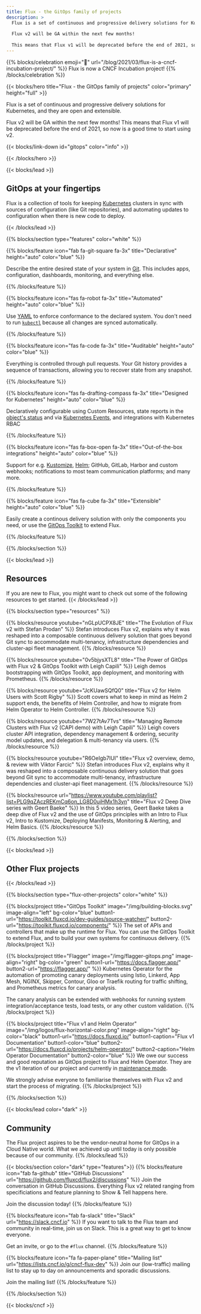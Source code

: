 ```yaml
---
title: Flux - the GitOps family of projects
description: > 
  Flux is a set of continuous and progressive delivery solutions for Kubernetes, and they are open and extensible. 
  
  Flux v2 will be GA within the next few months! 
  
  This means that Flux v1 will be deprecated before the end of 2021, so now is a good time to start using v2.
---
```

{{% blocks/celebration emoji="🎉" url="/blog/2021/03/flux-is-a-cncf-incubation-project/" %}}
Flux is now a CNCF Incubation project!
{{% /blocks/celebration %}}

{{< blocks/hero title="Flux - the GitOps family of projects" color="primary" height="full" >}}

Flux is a set of continuous and progressive delivery solutions for Kubernetes, and they are open and extensible.

Flux v2 will be GA within the next few months! This means that Flux v1 will be deprecated before the end of 2021, so now is a good time to start using v2.

<div class="mx-auto mt-5">
  {{< blocks/link-down id="gitops" color="info" >}}
</div>

{{< /blocks/hero >}}

<!-- features  -->

{{< blocks/lead >}}

<h2 id='gitops'>GitOps at your fingertips</h2>

Flux is a collection of tools for keeping [Kubernetes](https://kubernetes.io/) clusters in sync with sources of configuration (like Git repositories), and automating updates to configuration when there is new code to deploy.

{{< /blocks/lead >}}


{{% blocks/section type="features" color="white" %}}

{{% blocks/feature icon="fab fa-git-square fa-3x" title="Declarative" height="auto" color="blue" %}}

Describe the entire desired state of your system in [Git](https://git-scm.com). This includes apps, configuration,
dashboards, monitoring, and everything else.

{{% /blocks/feature %}}

{{% blocks/feature icon="fas fa-robot fa-3x" title="Automated" height="auto" color="blue" %}}

  Use [YAML](https://yaml.org) to enforce conformance to the declared system. You don't need to run
  [`kubectl`](https://kubectl.docs.kubernetes.io/) because all changes are synced automatically.

{{% /blocks/feature %}}

{{% blocks/feature icon="fas fa-code fa-3x" title="Auditable" height="auto" color="blue" %}}

  Everything is controlled through pull requests. Your Git history provides a sequence of transactions, allowing you to
  recover state from any snapshot.

{{% /blocks/feature %}}

{{% blocks/feature icon="fas fa-drafting-compass fa-3x" title="Designed for Kubernetes" height="auto" color="blue" %}}

  Declaratively configurable using Custom Resources, state reports in the
  [object's status](https://kubernetes.io/docs/concepts/overview/working-with-objects/kubernetes-objects/#object-spec-and-status)
  and via [Kubernetes Events](https://kubernetes.io/docs/tasks/debug-application-cluster/debug-application-introspection/),
  and integrations with Kubernetes RBAC

{{% /blocks/feature %}}

{{% blocks/feature icon="fas fa-box-open fa-3x" title="Out-of-the-box integrations" height="auto" color="blue" %}}

Support for e.g. [Kustomize](https://kustomize.io), [Helm](https://helm.sh); GitHub, GitLab, Harbor and custom
webhooks; notifications to most team communication platforms; and many more.

{{% /blocks/feature %}}

{{% blocks/feature icon="fas fa-cube fa-3x" title="Extensible" height="auto" color="blue" %}}

Easily create a continous delivery solution with only the components you need, or use the [GitOps Toolkit](#gitops-toolkit)
to extend Flux.

{{% /blocks/feature %}}

{{% /blocks/section %}}

<!-- RESOURCES HERE -->

{{< blocks/lead >}}

<h2 class="resources-label">Resources</h2>

If you are new to Flux, you might want to check out some of the following resources to get started.
{{< /blocks/lead >}}

{{% blocks/section type="resources" %}}

{{% blocks/resource
  youtube="nGLpUCPX8JE"
  title="The Evolution of Flux v2 with Stefan Prodan" %}}
Stefan introduces Flux v2, explains why it was reshaped into a composable continuous delivery solution that goes beyond Git sync to accommodate multi-tenancy, infrastructure dependencies and cluster-api fleet management.
{{% /blocks/resource %}}

{{% blocks/resource
  youtube="0v5bjysXTL8"
  title="The Power of GitOps with Flux v2 & GitOps Toolkit with Leigh Capili" %}}
Leigh demos bootstrapping with GitOps Toolkit, app deployment, and monitoring with Prometheus.
{{% /blocks/resource %}}

{{% blocks/resource
  youtube="JcKUawSQfQ0"
  title="Flux v2 for Helm Users with Scott Rigby" %}}
Scott covers what to keep in mind as Helm 2 support ends, the benefits of Helm Controller, and how to migrate from Helm Operator to Helm Controller.
{{% /blocks/resource %}}

{{% blocks/resource
  youtube="7W27tAv7Tvs"
  title="Managing Remote Clusters with Flux v2 (CAPI demo) with Leigh Capili" %}}
Leigh covers cluster API integration, dependency management & ordering, security model updates, and delegation & multi-tenancy via users.
{{% /blocks/resource %}}

{{% blocks/resource
  youtube="R6OeIgb7lUI"
  title="Flux v2 overview, demo, & review with Viktor Farcic" %}}
Stefan introduces Flux v2, explains why it was reshaped into a composable continuous delivery solution that goes beyond Git sync to accommodate multi-tenancy, infrastructure dependencies and cluster-api fleet management.
{{% /blocks/resource %}}

{{% blocks/resource
  url="https://www.youtube.com/playlist?list=PLG9qZAczREKmCq6on_LG8D0uiHMx1h3yn"
  title="Flux v2 Deep Dive series with Geert Baeke" %}}
In this 5 video series, Geert Baeke takes a deep dive of Flux v2 and the use of GitOps principles with an Intro to Flux v2, Intro to Kustomize, Deploying Manifests, Monitoring & Alerting, and Helm Basics.
{{% /blocks/resource %}}

{{% /blocks/section %}}

<!-- OTHER FLUX PROJECTS -->

{{< blocks/lead >}}

<h2>Other Flux projects</h2>

{{< /blocks/lead >}}

{{% blocks/section type="flux-other-projects" color="white" %}}

{{% blocks/project title="GitOps Toolkit"
  image="/img/building-blocks.svg" image-align="left" bg-color="blue"
  button1-url="https://toolkit.fluxcd.io/dev-guides/source-watcher/"
  button2-url="https://toolkit.fluxcd.io/components/" %}}
The set of APIs and controllers that make up the runtime for Flux. You can use the GitOps Toolkit to extend Flux, and to build your own systems for continuous delivery.
{{% /blocks/project %}}

{{% blocks/project title="Flagger"
  image="/img/flagger-gitops.png" image-align="right" bg-color="green"
  button1-url="https://docs.flagger.app/"
  button2-url="https://flagger.app/" %}}
Kubernetes Operator for the automation of promoting canary deployments using Istio, Linkerd, App Mesh, NGINX, Skipper, Contour, Gloo or Traefik routing for traffic shifting, and Prometheus metrics for canary analysis.

The canary analysis can be extended with webhooks for running system integration/acceptance tests, load tests, or any other custom validation.
{{% /blocks/project %}}

{{% blocks/project title="Flux v1 and Helm Operator"
  image="/img/logos/flux-horizontal-color.png" image-align="right" bg-color="black"
  button1-url="https://docs.fluxcd.io/" button1-caption="Flux v1 Documentation" button1-color="blue"
  button2-url="https://docs.fluxcd.io/projects/helm-operator/" button2-caption="Helm Operator Documentation" button2-color="blue" %}}
We owe our success and good reputation as GitOps project to Flux and Helm Operator. They are the v1 iteration of our project and currently in [maintenance mode](https://github.com/fluxcd/flux/issues/3320).

We strongly advise everyone to familiarise themselves with Flux v2 and start the process of migrating.
{{% /blocks/project %}}

{{% /blocks/section %}}


<!-- Community -->

{{< blocks/lead color="dark" >}}

<h2>Community</h2>

The Flux project aspires to be the vendor-neutral home for GitOps in a Cloud Native world.
What we achieved up until today is only possible because of our community.
{{% /blocks/lead %}}

{{< blocks/section color="dark" type="features">}}
{{% blocks/feature icon="fab fa-github" title="GitHub Discussions" url="https://github.com/fluxcd/flux2/discussions" %}}
Join the conversation in GitHub Discussions. Everything Flux v2 related ranging from specificiations and feature planning to Show & Tell happens here.

Join the discussion today!
{{% /blocks/feature %}}


{{% blocks/feature icon="fab fa-slack" title="Slack" url="https://slack.cncf.io" %}}
If you want to talk to the Flux team and community in real-time, join us on Slack. This is a great way to get to know everyone.

Get an invite, or go to the `#flux` channel.
{{% /blocks/feature %}}


{{% blocks/feature icon="fa fa-paper-plane" title="Mailing list" url="https://lists.cncf.io/g/cncf-flux-dev" %}}
Join our (low-traffic) mailing list to stay up to day on announcements and sporadic discussions.

Join the mailing list!
{{% /blocks/feature %}}

{{% /blocks/section %}}

{{< blocks/cncf >}}

